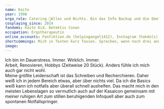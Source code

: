 ```yaml
---
name: Kaito
year: 1998
orga_role: Catering 🤔Alles und Nichts. Bin das Info Backup und die Emotionale Erdung.
cosplaying_since: 2014
fandoms: Kaito Kid, Detektiv Conan
occupation: Ergotherapeutin
online_accounts: Fanfiktion.de (helpingangel1412), Instagram (hakdols), Twitter (hakdols)
shortcommings: Mich in Texten kurz fassen. Sprechen, wenn noch drei andere Menschen Teil der Unterhaltung sind. Fokus auf ein Thema. Zeit finden.
image: 
---
```

Ich bin im Dauerstress. Immer. Wirklich. Immer.<br>
Arbeit, Renovieren, Hobbys (Zeitweise 20 Stück). Anders fühle ich mich auch gar nicht wohl. <br>
Meine größte Leidenschaft ist das Schreiben und Recherchieren. Daher weiß ich in jedem Bereich etwas, aber über nichts viel. Da ich die Basics weiß kann ich notfalls aber überall schnell aushelfen. Das macht mich in den meisten Lebenslagen so vermutlich auch auf der Kasaicon gemeinsam mit meiner ruhigen Art zum stillen beruhigenden Infoquell aber auch zum spontanen Notfallspringer.
